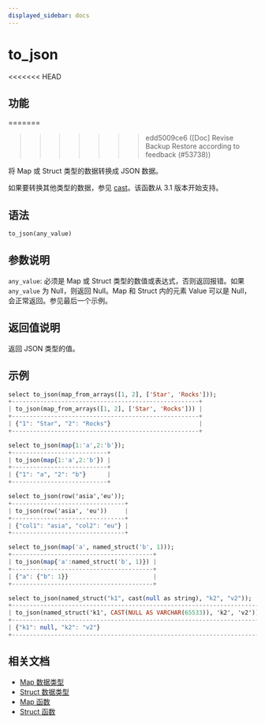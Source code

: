 ```yaml
---
displayed_sidebar: docs
---
```


# to_json

<<<<<<< HEAD
## 功能
=======

>>>>>>> edd5009ce6 ([Doc] Revise Backup Restore according to feedback (#53738))

将 Map 或 Struct 类型的数据转换成 JSON 数据。

如果要转换其他类型的数据，参见 [cast](./cast.md)。该函数从 3.1 版本开始支持。

## 语法

```Haskell
to_json(any_value)
```

## 参数说明

`any_value`: 必须是 Map 或 Struct 类型的数值或表达式，否则返回报错。如果 `any_value` 为 Null，则返回 Null。Map 和 Struct 内的元素 Value 可以是 Null，会正常返回。参见最后一个示例。

## 返回值说明

返回 JSON 类型的值。

## 示例

```Haskell
select to_json(map_from_arrays([1, 2], ['Star', 'Rocks']));
+-----------------------------------------------------+
| to_json(map_from_arrays([1, 2], ['Star', 'Rocks'])) |
+-----------------------------------------------------+
| {"1": "Star", "2": "Rocks"}                         |
+-----------------------------------------------------+

select to_json(map{1:'a',2:'b'});
+---------------------------+
| to_json(map{1:'a',2:'b'}) |
+---------------------------+
| {"1": "a", "2": "b"}      |
+---------------------------+

select to_json(row('asia','eu'));
+--------------------------------+
| to_json(row('asia', 'eu'))     |
+--------------------------------+
| {"col1": "asia", "col2": "eu"} |
+--------------------------------+

select to_json(map('a', named_struct('b', 1)));
+----------------------------------------+
| to_json(map{'a':named_struct('b', 1)}) |
+----------------------------------------+
| {"a": {"b": 1}}                        |
+----------------------------------------+

select to_json(named_struct("k1", cast(null as string), "k2", "v2"));
+-----------------------------------------------------------------------+
| to_json(named_struct('k1', CAST(NULL AS VARCHAR(65533)), 'k2', 'v2')) |
+-----------------------------------------------------------------------+
| {"k1": null, "k2": "v2"}                                              |
+-----------------------------------------------------------------------+
```

## 相关文档

- [Map 数据类型](../../../data-types/semi_structured/Map.md)
- [Struct 数据类型](../../../data-types/semi_structured/STRUCT.md)
- [Map 函数](../../README.md#map-函数)
- [Struct 函数](../../README.md#struct-函数)
